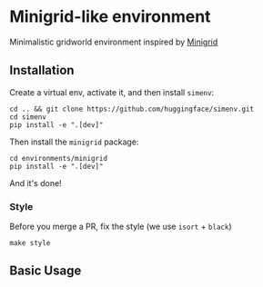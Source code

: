 # Minigrid-like environment

Minimalistic gridworld environment inspired by [Minigrid](https://github.com/Farama-Foundation/gym-minigrid)

## Installation
Create a virtual env, activate it, and then install `simenv`:

```
cd .. && git clone https://github.com/huggingface/simenv.git
cd simenv
pip install -e ".[dev]"
```

Then install the `minigrid` package:

```
cd environments/minigrid
pip install -e ".[dev]"
```

And it's done!

### Style

Before you merge a PR, fix the style (we use `isort` + `black`)
```
make style
```

## Basic Usage

